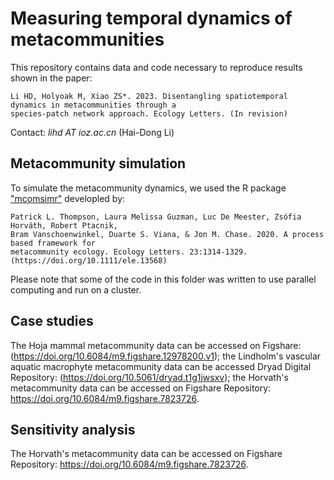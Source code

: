 # Measuring temporal dynamics of metacommunities
 This repository contains data and code necessary to reproduce results shown in the paper:    
 ```
 Li HD, Holyoak M, Xiao ZS*. 2023. Disentangling spatiotemporal dynamics in metacommunities through a 
 species-patch network approach. Ecology Letters. (In revision)
```
Contact: *lihd AT ioz.ac.cn* (Hai-Dong Li)

## Metacommunity simulation
To simulate the metacommunity dynamics, we used the R package ["mcomsimr"](https://github.com/plthompson/mcomsimr) developled by:
```
Patrick L. Thompson, Laura Melissa Guzman, Luc De Meester, Zsófia Horváth, Robert Ptacnik, 
Bram Vanschoenwinkel, Duarte S. Viana, & Jon M. Chase. 2020. A process based framework for
metacommunity ecology. Ecology Letters. 23:1314-1329. (https://doi.org/10.1111/ele.13568)
```
Please note that some of the code in this folder was written to use parallel computing and run on a cluster.

## Case studies
The Hoja mammal metacommunity data can be accessed on Figshare: (https://doi.org/10.6084/m9.figshare.12978200.v1); the Lindholm's vascular aquatic macrophyte metacommunity data can be accessed Dryad Digital Repository: (https://doi.org/10.5061/dryad.t1g1jwsxv); the Horvath's metacommunity data can be accessed on Figshare
Repository: https://doi.org/10.6084/m9.figshare.7823726.

## Sensitivity analysis
The Horvath's metacommunity data can be accessed on Figshare Repository: https://doi.org/10.6084/m9.figshare.7823726.
